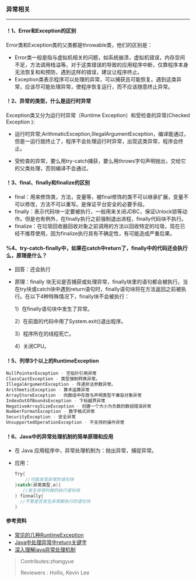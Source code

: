 ### 异常相关

---

#### ！1、Error和Exception的区别

Error类和Exception类的父类都是throwable类，他们的区别是：

- Error类一般是指与虚拟机相关的问题，如系统崩溃，虚拟机错误，内存空间不足，方法调用栈溢等。对于这类错误的导致的应用程序中断，仅靠程序本身无法恢复和和预防，遇到这样的错误，建议让程序终止。
- Exception类表示程序可以处理的异常，可以捕获且可能恢复。遇到这类异常，应该尽可能处理异常，使程序恢复运行，而不应该随意终止异常。


#### ！2、异常的类型，什么是运行时异常

Exception类又分为运行时异常（Runtime Exception）和受检查的异常(Checked Exception ):

- 运行时异常;ArithmaticException,IllegalArgumentException，编译能通过，但是一运行就终止了，程序不会处理运行时异常，出现这类异常，程序会终止。

- 受检查的异常，要么用try-catch捕获，要么用throws字句声明抛出，交给它的父类处理，否则编译不会通过。

#### ！3、final、finally和finalize的区别

- final：用来修饰类，方法，变量等，被final修饰的类不可以继承扩展，变量不可以修改，方法不可以重写。是保证平台安全的必要手段。
- finally：表示代码块一定要被执行，一般用来关闭JDBC，保证Unlock锁等动作。但是也有例外，在finally执行之前强制退出进程，finally代码块不执行。
- finalize：在垃圾回收器回收对象之前调用的方法以回收特定的垃圾，现在已经不推荐使用，因为finalize执行具有不确定性，有可能造成严重后果。

#### %4、try-catch-finally中，如果在catch中return了，finally中的代码还会执行么，原理是什么？

- 回答：还会执行

- 原理：finally 块无论是否捕获或处理异常，finally块里的语句都会被执行。当在try块或catch块中遇到return语句时，finally语句块将在方法返回之前被执行。在以下4种特殊情况下，finally块不会被执行：

   1）在finally语句块中发生了异常。

   2）在前面的代码中用了System.exit()退出程序。

   3）程序所在的线程死亡。

   4）关闭CPU。 

#### ！5、列举3个以上的RuntimeException

```bash
NullPointerException - 空指针引用异常
ClassCastException - 类型强制转换异常。
IllegalArgumentException - 传递非法参数异常。
ArithmeticException - 算术运算异常
ArrayStoreException - 向数组中存放与声明类型不兼容对象异常
IndexOutOfBoundsException - 下标越界异常
NegativeArraySizeException - 创建一个大小为负数的数组错误异常
NumberFormatException - 数字格式异常
SecurityException - 安全异常
UnsupportedOperationException - 不支持的操作异常
```

#### ！6、Java中的异常处理机制的简单原理和应用

- 在 Java 应用程序中，异常处理机制为：抛出异常，捕捉异常。 

- 应用：

  ```java
  Try{
      //可能发现异常的语句块
  }catch(异常类型,e){
     //发生异常时候的执行语句块
  } finnally{
    //不管是否发生异常都执行的语句块
  }
  ```

#### 参考资料

- [常见的几种RuntimeException](https://blog.csdn.net/qq635785620/article/details/7781026)
- [Java中处理异常中return关键字](http://www.cnblogs.com/zhangzongle/p/5426061.html)
- [深入理解java异常处理机制](https://blog.csdn.net/hguisu/article/details/6155636) 


>Contributes:zhangyue
>
>Reviewers : Hollis, Kevin Lee
